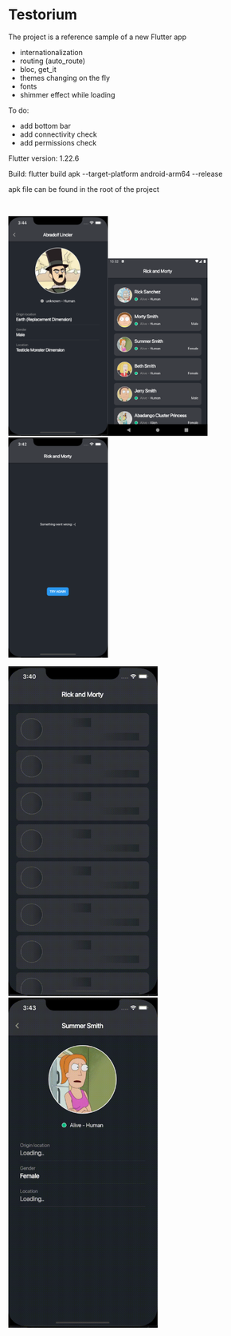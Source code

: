 # Testorium


The project is a reference sample of a new Flutter app

 <ul>
  <li>internationalization</li>
  <li>routing (auto_route)</li>
  <li>bloc, get_it</li>
  <li>themes changing on the fly</li>
  <li>fonts</li>
  <li>shimmer effect while loading</li>
</ul> 

To do:

 <ul>
  <li>add bottom bar</li>
  <li>add connectivity check</li>
  <li>add permissions check</li>
</ul> 

Flutter version: 1.22.6

Build: flutter build apk --target-platform android-arm64 --release

apk file can be found in the root of the project


<br>

<img src="screenshot1.png" width="200"><img src="screenshot2.png" width="200"><img src="screenshot3.png" width="200">

<img src="ashimmer1.gif" width="300"><img src="shimmer2.gif" width="300">




